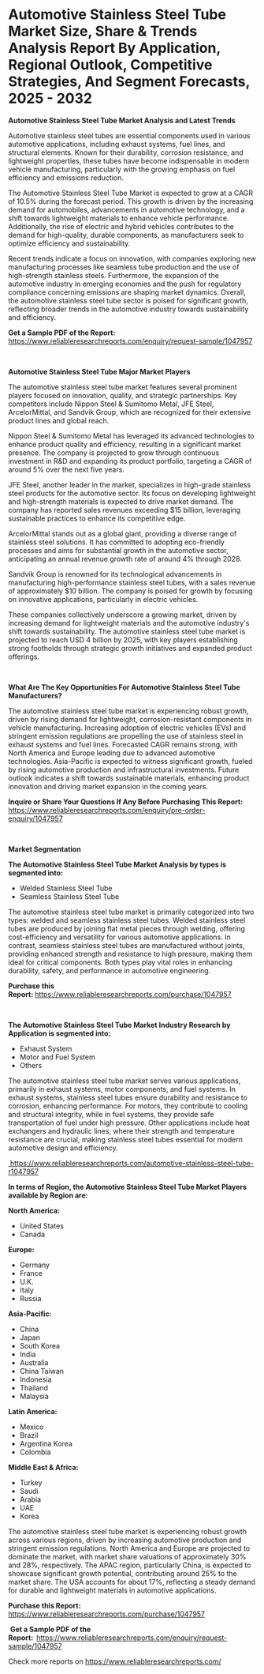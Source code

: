 <p><h1>Automotive Stainless Steel Tube Market Size, Share & Trends Analysis Report By Application, Regional Outlook, Competitive Strategies, And Segment Forecasts, 2025 - 2032</h1></p><p><strong>Automotive Stainless Steel Tube Market Analysis and Latest Trends</strong></p>
<p><p>Automotive stainless steel tubes are essential components used in various automotive applications, including exhaust systems, fuel lines, and structural elements. Known for their durability, corrosion resistance, and lightweight properties, these tubes have become indispensable in modern vehicle manufacturing, particularly with the growing emphasis on fuel efficiency and emissions reduction.</p><p>The Automotive Stainless Steel Tube Market is expected to grow at a CAGR of 10.5% during the forecast period. This growth is driven by the increasing demand for automobiles, advancements in automotive technology, and a shift towards lightweight materials to enhance vehicle performance. Additionally, the rise of electric and hybrid vehicles contributes to the demand for high-quality, durable components, as manufacturers seek to optimize efficiency and sustainability. </p><p>Recent trends indicate a focus on innovation, with companies exploring new manufacturing processes like seamless tube production and the use of high-strength stainless steels. Furthermore, the expansion of the automotive industry in emerging economies and the push for regulatory compliance concerning emissions are shaping market dynamics. Overall, the automotive stainless steel tube sector is poised for significant growth, reflecting broader trends in the automotive industry towards sustainability and efficiency.</p></p>
<p><strong>Get a Sample PDF of the Report:&nbsp;</strong> <a href="https://www.reliableresearchreports.com/enquiry/request-sample/1047957?utm_campaign=2295&utm_medium=2&utm_source=Github&utm_content=ia&utm_term=30032025&utm_id=automotive-stainless-steel-tube">https://www.reliableresearchreports.com/enquiry/request-sample/1047957</a></p>
<p>&nbsp;</p>
<p><strong>Automotive Stainless Steel Tube Major Market Players</strong></p>
<p><p>The automotive stainless steel tube market features several prominent players focused on innovation, quality, and strategic partnerships. Key competitors include Nippon Steel & Sumitomo Metal, JFE Steel, ArcelorMittal, and Sandvik Group, which are recognized for their extensive product lines and global reach. </p><p>Nippon Steel & Sumitomo Metal has leveraged its advanced technologies to enhance product quality and efficiency, resulting in a significant market presence. The company is projected to grow through continuous investment in R&D and expanding its product portfolio, targeting a CAGR of around 5% over the next five years.</p><p>JFE Steel, another leader in the market, specializes in high-grade stainless steel products for the automotive sector. Its focus on developing lightweight and high-strength materials is expected to drive market demand. The company has reported sales revenues exceeding $15 billion, leveraging sustainable practices to enhance its competitive edge.</p><p>ArcelorMittal stands out as a global giant, providing a diverse range of stainless steel solutions. It has committed to adopting eco-friendly processes and aims for substantial growth in the automotive sector, anticipating an annual revenue growth rate of around 4% through 2028.</p><p>Sandvik Group is renowned for its technological advancements in manufacturing high-performance stainless steel tubes, with a sales revenue of approximately $10 billion. The company is poised for growth by focusing on innovative applications, particularly in electric vehicles.</p><p>These companies collectively underscore a growing market, driven by increasing demand for lightweight materials and the automotive industry's shift towards sustainability. The automotive stainless steel tube market is projected to reach USD 4 billion by 2025, with key players establishing strong footholds through strategic growth initiatives and expanded product offerings.</p></p>
<p>&nbsp;</p>
<p><strong>What Are The Key Opportunities For Automotive Stainless Steel Tube Manufacturers?</strong></p>
<p><p>The automotive stainless steel tube market is experiencing robust growth, driven by rising demand for lightweight, corrosion-resistant components in vehicle manufacturing. Increasing adoption of electric vehicles (EVs) and stringent emission regulations are propelling the use of stainless steel in exhaust systems and fuel lines. Forecasted CAGR remains strong, with North America and Europe leading due to advanced automotive technologies. Asia-Pacific is expected to witness significant growth, fueled by rising automotive production and infrastructural investments. Future outlook indicates a shift towards sustainable materials, enhancing product innovation and driving market expansion in the coming years.</p></p>
<p><strong>Inquire or Share Your Questions If Any Before Purchasing This Report:</strong> <a href="https://www.reliableresearchreports.com/enquiry/pre-order-enquiry/1047957?utm_campaign=2295&utm_medium=2&utm_source=Github&utm_content=ia&utm_term=30032025&utm_id=automotive-stainless-steel-tube">https://www.reliableresearchreports.com/enquiry/pre-order-enquiry/1047957</a></p>
<p>&nbsp;</p>
<p><strong>Market Segmentation</strong></p>
<p><strong>The Automotive Stainless Steel Tube Market Analysis by types is segmented into:</strong></p>
<p><ul><li>Welded Stainless Steel Tube</li><li>Seamless Stainless Steel Tube</li></ul></p>
<p><p>The automotive stainless steel tube market is primarily categorized into two types: welded and seamless stainless steel tubes. Welded stainless steel tubes are produced by joining flat metal pieces through welding, offering cost-efficiency and versatility for various automotive applications. In contrast, seamless stainless steel tubes are manufactured without joints, providing enhanced strength and resistance to high pressure, making them ideal for critical components. Both types play vital roles in enhancing durability, safety, and performance in automotive engineering.</p></p>
<p><strong>Purchase this Report:&nbsp;</strong><a href="https://www.reliableresearchreports.com/purchase/1047957?utm_campaign=2295&utm_medium=2&utm_source=Github&utm_content=ia&utm_term=30032025&utm_id=automotive-stainless-steel-tube">https://www.reliableresearchreports.com/purchase/1047957</a></p>
<p>&nbsp;</p>
<p><strong>The Automotive Stainless Steel Tube Market Industry Research by Application is segmented into:</strong></p>
<p><ul><li>Exhaust System</li><li>Motor and Fuel System</li><li>Others</li></ul></p>
<p><p>The automotive stainless steel tube market serves various applications, primarily in exhaust systems, motor components, and fuel systems. In exhaust systems, stainless steel tubes ensure durability and resistance to corrosion, enhancing performance. For motors, they contribute to cooling and structural integrity, while in fuel systems, they provide safe transportation of fuel under high pressure. Other applications include heat exchangers and hydraulic lines, where their strength and temperature resistance are crucial, making stainless steel tubes essential for modern automotive design and efficiency.</p></p>
<p><a href="https://www.reliableresearchreports.com/automotive-stainless-steel-tube-r1047957?utm_campaign=2295&utm_medium=2&utm_source=Github&utm_content=ia&utm_term=30032025&utm_id=automotive-stainless-steel-tube">&nbsp;https://www.reliableresearchreports.com/automotive-stainless-steel-tube-r1047957</a></p>
<p><strong>In terms of Region, the Automotive Stainless Steel Tube Market Players available by Region are:</strong></p>
<p>
    <p> <strong> North America: </strong>
        <ul>
            <li>United States</li>
            <li>Canada</li>
        </ul>
        </p> 
    <p> <strong> Europe: </strong>
        <ul>
            <li>Germany</li>
            <li>France</li>
            <li>U.K.</li>
            <li>Italy</li>
            <li>Russia</li>
        </ul>
        </p> 
    <p> <strong> Asia-Pacific: </strong>
        <ul>
            <li>China</li>
            <li>Japan</li>
            <li>South Korea</li>
            <li>India</li>
            <li>Australia</li>
            <li>China Taiwan</li>
            <li>Indonesia</li>
            <li>Thailand</li>
            <li>Malaysia</li>
        </ul>
        </p> 
    <p> <strong> Latin America: </strong>
        <ul>
            <li>Mexico</li>
            <li>Brazil</li>
            <li>Argentina Korea</li>
            <li>Colombia</li>
        </ul>
        </p> 
    <p> <strong> Middle East & Africa: </strong>
        <ul>
            <li>Turkey</li>
            <li>Saudi</li>
            <li>Arabia</li>
            <li>UAE</li>
            <li>Korea</li>
        </ul>
    </p>
    </p>
<p><p>The automotive stainless steel tube market is experiencing robust growth across various regions, driven by increasing automotive production and stringent emission regulations. North America and Europe are projected to dominate the market, with market share valuations of approximately 30% and 28%, respectively. The APAC region, particularly China, is expected to showcase significant growth potential, contributing around 25% to the market share. The USA accounts for about 17%, reflecting a steady demand for durable and lightweight materials in automotive applications.</p></p>
<p><strong>Purchase this Report: </strong><a href="https://www.reliableresearchreports.com/purchase/1047957?utm_campaign=2295&utm_medium=2&utm_source=Github&utm_content=ia&utm_term=30032025&utm_id=automotive-stainless-steel-tube">https://www.reliableresearchreports.com/purchase/1047957</a></p>
<p>&nbsp;<strong>Get a Sample PDF of the Report:&nbsp;&nbsp;</strong><a href="https://www.reliableresearchreports.com/enquiry/request-sample/1047957?utm_campaign=2295&utm_medium=2&utm_source=Github&utm_content=ia&utm_term=30032025&utm_id=automotive-stainless-steel-tube">https://www.reliableresearchreports.com/enquiry/request-sample/1047957</a></p>
<p><strong></strong></p>
<p>Check more reports on <a href="https://www.reliableresearchreports.com/?utm_campaign=2295&utm_medium=2&utm_source=Github&utm_content=ia&utm_term=30032025&utm_id=automotive-stainless-steel-tube">https://www.reliableresearchreports.com/</a></p>